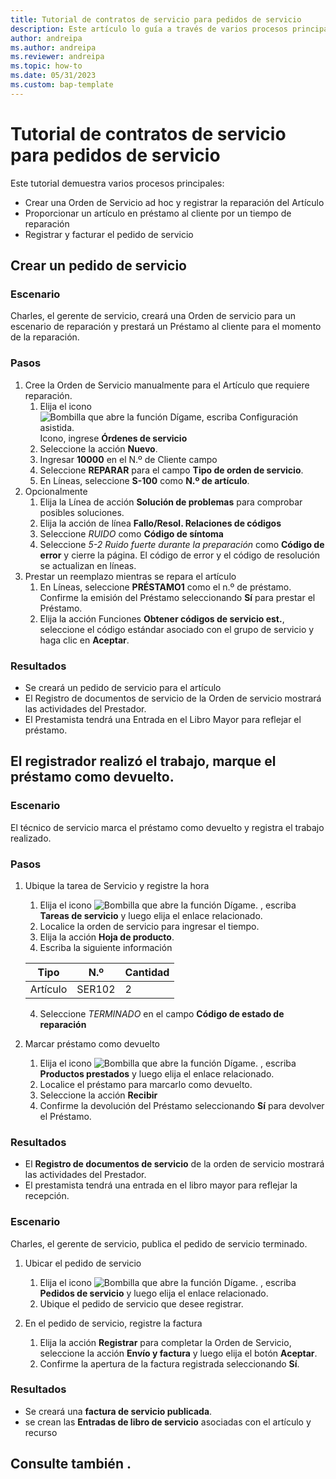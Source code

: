 ```yaml
---
title: Tutorial de contratos de servicio para pedidos de servicio
description: Este artículo lo guía a través de varios procesos principales que involucran artículos y órdenes de servicio.
author: andreipa
ms.author: andreipa
ms.reviewer: andreipa
ms.topic: how-to
ms.date: 05/31/2023
ms.custom: bap-template
---
```


# Tutorial de contratos de servicio para pedidos de servicio

Este tutorial demuestra varios procesos principales:

- Crear una Orden de Servicio ad hoc y registrar la reparación del Artículo
- Proporcionar un artículo en préstamo al cliente por un tiempo de reparación
- Registrar y facturar el pedido de servicio
    
## Crear un pedido de servicio

### Escenario  

Charles, el gerente de servicio, creará una Orden de servicio para un escenario de reparación y prestará un Préstamo al cliente para el momento de la reparación.

### Pasos

1. Cree la Orden de Servicio manualmente para el Artículo que requiere reparación.
   1. Elija el icono ![Bombilla que abre la función Dígame, escriba Configuración asistida.](../../media/ui-search/search_small.png "Dígame qué desea hacer") Icono, ingrese **Órdenes de servicio**
   2. Seleccione la acción **Nuevo**.
   3. Ingresar **10000** en el N.º de Cliente campo
   4. Seleccione **REPARAR** para el campo **Tipo de orden de servicio**.
   5. En Líneas, seleccione **S-100** como **N.º de artículo**.
2. Opcionalmente
   1. Elija la Línea de acción **Solución de problemas** para comprobar posibles soluciones.
   2. Elija la acción de línea **Fallo/Resol. Relaciones de códigos**
   3. Seleccione *RUIDO* como **Código de síntoma**
   4. Seleccione *5-2 Ruido fuerte durante la preparación* como **Código de error** y cierre la página. El código de error y el código de resolución se actualizan en líneas.
3. Prestar un reemplazo mientras se repara el artículo
   1. En Líneas, seleccione **PRÉSTAMO1** como el n.º de préstamo. Confirme la emisión del Préstamo seleccionando **Sí** para prestar el Préstamo. 
   2. Elija la acción Funciones **Obtener códigos de servicio est.**, seleccione el código estándar asociado con el grupo de servicio y haga clic en **Aceptar**.
   
### Resultados

- Se creará un pedido de servicio para el artículo
- El Registro de documentos de servicio de la Orden de servicio mostrará las actividades del Prestador.
- El Prestamista tendrá una Entrada en el Libro Mayor para reflejar el préstamo.
   

## El registrador realizó el trabajo, marque el préstamo como devuelto.

### Escenario  

El técnico de servicio marca el préstamo como devuelto y registra el trabajo realizado.

### Pasos

1. Ubique la tarea de Servicio y registre la hora 
   1. Elija el icono ![Bombilla que abre la función Dígame.](../../media/ui-search/search_small.png "Dígame qué desea hacer") , escriba **Tareas de servicio** y luego elija el enlace relacionado.
   2. Localice la orden de servicio para ingresar el tiempo.
   3. Elija la acción **Hoja de producto**.
   4. Escriba la siguiente información

    |Tipo|N.º|Cantidad|
    |----|---|--------|  
    |Artículo|SER102|2|

   4. Seleccione *TERMINADO* en el campo **Código de estado de reparación**
    
2. Marcar préstamo como devuelto
   1. Elija el icono ![Bombilla que abre la función Dígame.](../../media/ui-search/search_small.png "Dígame qué desea hacer") , escriba **Productos prestados** y luego elija el enlace relacionado.
   2. Localice el préstamo para marcarlo como devuelto.
   3. Seleccione la acción **Recibir** 
   4. Confirme la devolución del Préstamo seleccionando **Sí** para devolver el Préstamo.
      
### Resultados

- El **Registro de documentos de servicio** de la orden de servicio mostrará las actividades del Prestador.
- El prestamista tendrá una entrada en el libro mayor para reflejar la recepción.


### Escenario  

Charles, el gerente de servicio, publica el pedido de servicio terminado.

1. Ubicar el pedido de servicio 
   1. Elija el icono ![Bombilla que abre la función Dígame.](../../media/ui-search/search_small.png "Dígame qué desea hacer") , escriba **Pedidos de servicio** y luego elija el enlace relacionado.
   2. Ubique el pedido de servicio que desee registrar.

2. En el pedido de servicio, registre la factura
   1. Elija la acción **Registrar** para completar la Orden de Servicio, seleccione la acción **Envío y factura** y luego elija el botón **Aceptar**.
   2. Confirme la apertura de la factura registrada seleccionando **Sí**. 
### Resultados

- Se creará una **factura de servicio publicada**.
- se crean las **Entradas de libro de servicio** asociadas con el artículo y recurso

## Consulte también .

